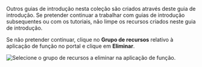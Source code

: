 Outros guias de introdução nesta coleção são criados através deste guia de introdução. Se pretender continuar a trabalhar com guias de introdução subsequentes ou com os tutoriais, não limpe os recursos criados neste guia de introdução. 

Se não pretender continuar, clique no **Grupo de recursos** relativo à aplicação de função no portal e clique em **Eliminar**. 

![Selecione o grupo de recursos a eliminar na aplicação de função.](./media/functions-quickstart-cleanup/functions-app-delete-resource-group.png)